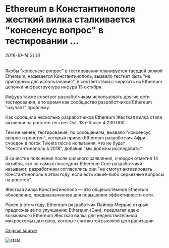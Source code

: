 # Ethereum в Константинополе жесткий вилка сталкивается "консенсус вопрос" в тестировании ...

###### 2018-10-14 21:10

Якобы "консенсус вопрос" в тестировании планируется твердой вилкой Ethereum, называется Константинополь, вызвало тестнет быть "не пригодным для использования", в соответствии с чирикать из Ethereum цепочки инфраструктура инфура 13 октября.

Инфура также советует разработчикам использовать другие сети тестирования, в то время как сообщество разработчиков Ethereum "изучает" проблему.

Как сообщили несколько разработчиков Ethereum Жесткая вилка стала активной на ропстен тестнет Oct. 13 в блоке 4 230 000.

Тем не менее, тестирование, по сообщениям, вызвало "консенсус вопрос о ропстен", который привел Ethereum разработчик Афри счоедон в поток Tweets после испытания, что не будет "Константинополь в 2018", добавив "мы должны исследовать".

В качестве пояснения после сильного заявления, счоедон отметил 14 октября, что на самых последних Ethereum Core разработчики называют, разработчики согласились они "не смогут активировать Константинополь в этом году, если есть какие-либо серьезные вопросы на ропстен".

Жесткая вилка Константинополя — это общесистемное Ethereum обновление, предназначенное для повышения эффективности сети.

Ранее в этом году, Ethereum разработчик Пайпер Меррис открыл предложение по улучшению Ethereum (Энн), предлагая идею возможного Ethereum Жесткая вилка для недействительной микросхемы шахтеров, которые считаются высокой централизации.

[Original source](https://cointelegraph.com/news/ethereums-constantinople-hard-fork-faces-consensus-issue-in-testing)

![stats](https://c.statcounter.com/11760860/0/a89fa40b/1/ "stats")